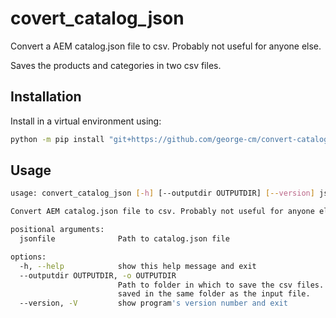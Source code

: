 # covert_catalog_json

Convert a AEM catalog.json file to csv. Probably not useful for anyone else.

Saves the products and categories in two csv files.

## Installation

Install in a virtual environment using:

```sh
python -m pip install "git+https://github.com/george-cm/convert-catalog-json.git#egg=convert_catalog_json"
```

## Usage

```sh
usage: convert_catalog_json [-h] [--outputdir OUTPUTDIR] [--version] jsonfile

Convert AEM catalog.json file to csv. Probably not useful for anyone else.

positional arguments:
  jsonfile              Path to catalog.json file

options:
  -h, --help            show this help message and exit
  --outputdir OUTPUTDIR, -o OUTPUTDIR
                        Path to folder in which to save the csv files. If not provided the csv files will be
                        saved in the same folder as the input file.
  --version, -V         show program's version number and exit
```

